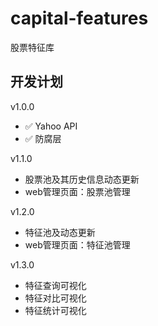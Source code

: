 # capital-features

股票特征库


## 开发计划

v1.0.0

* &#x2705; Yahoo API
* &#x2705; 防腐层

v1.1.0

* 股票池及其历史信息动态更新
* web管理页面：股票池管理

v1.2.0

* 特征池及动态更新
* web管理页面：特征池管理

v1.3.0

* 特征查询可视化
* 特征对比可视化
* 特征统计可视化



